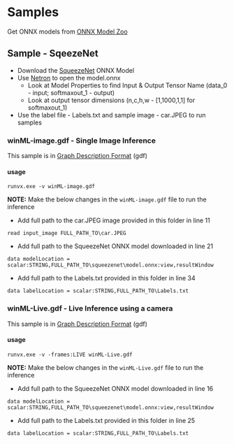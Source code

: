 # Samples

Get ONNX models from [ONNX Model Zoo](https://github.com/onnx/models)

## Sample - SqeezeNet

* Download the [SqueezeNet](https://s3.amazonaws.com/download.onnx/models/opset_8/squeezenet.tar.gz) ONNX Model
* Use [Netron](https://lutzroeder.github.io/netron/) to open the model.onnx
	* Look at Model Properties to find Input & Output Tensor Name (data_0 - input; softmaxout_1 - output)
	* Look at output tensor dimensions (n,c,h,w  - [1,1000,1,1] for softmaxout_1)
* Use the label file - Labels.txt and sample image - car.JPEG to run samples

### winML-image.gdf - Single Image Inference

This sample is in [Graph Description Format](../../../utilities/runvx#amd-runvx) (gdf)

#### usage
````
runvx.exe -v winML-image.gdf
````

**NOTE:**
Make the below changes in the `winML-image.gdf` file to run the inference

* Add full path to the car.JPEG image provided in this folder in line 11
````
read input_image FULL_PATH_TO\car.JPEG
````

* Add full path to the SqueezeNet ONNX model downloaded in line 21
````
data modelLocation = scalar:STRING,FULL_PATH_TO\squeezenet\model.onnx:view,resultWindow
````

* Add full path to the Labels.txt provided in this folder in line 34
````
data labelLocation = scalar:STRING,FULL_PATH_TO\Labels.txt
````

### winML-Live.gdf - Live Inference using a camera

This sample is in [Graph Description Format](../../../utilities/runvx#amd-runvx) (gdf)

#### usage
````
runvx.exe -v -frames:LIVE winML-Live.gdf
````

**NOTE:**
Make the below changes in the `winML-Live.gdf` file to run the inference

* Add full path to the SqueezeNet ONNX model downloaded in line 16
````
data modelLocation = scalar:STRING,FULL_PATH_TO\squeezenet\model.onnx:view,resultWindow
````

* Add full path to the Labels.txt provided in this folder in line 25
````
data labelLocation = scalar:STRING,FULL_PATH_TO\Labels.txt
````

